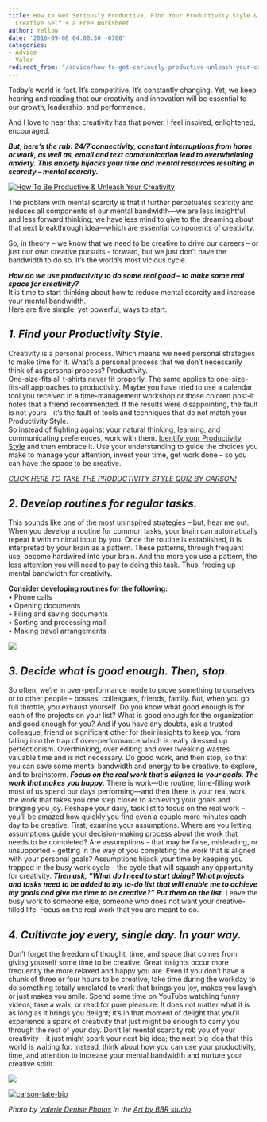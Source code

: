 ```yaml
---
title: How to Get Seriously Productive, Find Your Productivity Style & Unleash Your
  Creative Self + a Free Worksheet
author: Yellow
date: '2016-09-08 04:00:50 -0700'
categories:
- Advice
- Valor
redirect_from: "/advice/how-to-get-seriously-productive-unleash-your-creative-self/"
---
```


Today’s world is fast. It’s competitive. It’s constantly changing. Yet, we keep hearing and reading that our creativity and innovation will be essential to our growth, leadership, and performance.

And I love to hear that creativity has that power. I feel inspired, enlightened, encouraged.

_**But, here’s the rub: 24/7 connectivity, constant interruptions from home or work, as well as, email and text communication lead to overwhelming anxiety. This anxiety hijacks your time and mental resources resulting in scarcity – mental scarcity.**_

[![How To Be Productive & Unleash Your Creativity](https://yellow-blog-images.imgix.net/2016/09/How-To-Be-Productive-Unleash-Your-Creativity1.jpg)](https://yellow-blog-images.imgix.net/2016/09/How-To-Be-Productive-Unleash-Your-Creativity1.jpg)

The problem with mental scarcity is that it further perpetuates scarcity and reduces all components of our mental bandwidth—we are less insightful and less forward thinking; we have less mind to give to the dreaming about that next breakthrough idea—which are essential components of creativity.

So, in theory – we know that we need to be creative to drive our careers – or just our own creative pursuits - forward, but we just don’t have the bandwidth to do so. It’s the world’s most vicious cycle.

_**How do we use productivity to do some real good – to make some real space for creativity?**_  
It is time to start thinking about how to reduce mental scarcity and increase your mental bandwidth.  
Here are five simple, yet powerful, ways to start.

## _1\. Find your Productivity Style._

Creativity is a personal process. Which means we need personal strategies to make time for it. What’s a personal process that we don’t necessarily think of as personal process? Productivity.  
One-size-fits all t-shirts never fit properly. The same applies to one-size-fits-all approaches to productivity. Maybe you have tried to use a calendar tool you received in a time-management workshop or those colored post-it notes that a friend recommended. If the results were disappointing, the fault is not yours—it’s the fault of tools and techniques that do not match your Productivity Style.  
So instead of fighting against your natural thinking, learning, and communicating preferences, work with them. [Identify your Productivity Style](https://secure.jotform.us/carsontate/ProductivityStyleAssessmentFree) and then embrace it. Use your understanding to guide the choices you make to manage your attention, invest your time, get work done – so you can have the space to be creative.

_[CLICK HERE TO TAKE THE PRODUCTIVITY STYLE QUIZ BY CARSON!](https://secure.jotform.us/carsontate/ProductivityStyleAssessmentFree)_

## _2\. Develop routines for regular tasks._

This sounds like one of the most uninspired strategies – but, hear me out. When you develop a routine for common tasks, your brain can automatically repeat it with minimal input by you. Once the routine is established, it is interpreted by your brain as a pattern. These patterns, through frequent use, become hardwired into your brain. And the more you use a pattern, the less attention you will need to pay to doing this task. Thus, freeing up mental bandwidth for creativity.

**Consider developing routines for the following:**  
• Phone calls  
• Opening documents  
• Filing and saving documents  
• Sorting and processing mail  
• Making travel arrangements

[![](https://lh3.googleusercontent.com/A2qOzHCg2fLWo_lud4L7FXJTFtY3YebQwEjBwj1ehVQuV8rzRUsIICyt1WKeujqpDA0Nl1QIy-GKmbnxBDFkNA=s0)](https://yellowcollective.leadpages.co/leadbox/14657b173f72a2%3A17a2246bc746dc/5646239437684736/)

## _3\. Decide what is good enough. Then, stop._

So often, we’re in over-performance mode to prove something to ourselves or to other people – bosses, colleagues, friends, family. But, when you go full throttle, you exhaust yourself. Do you know what good enough is for each of the projects on your list? What is good enough for the organization and good enough for you? And if you have any doubts, ask a trusted colleague, friend or significant other for their insights to keep you from falling into the trap of over-performance which is really dressed up perfectionism. Overthinking, over editing and over tweaking wastes valuable time and is not necessary. Do good work, and then stop, so that you can save some mental bandwidth and energy to be creative, to explore, and to brainstorm. _**Focus on the real work that’s aligned to your goals. The work that makes you happy.**_ There is work—the routine, time-filling work most of us spend our days performing—and then there is your real work, the work that takes you one step closer to achieving your goals and bringing you joy. Reshape your daily, task list to focus on the real work – you’ll be amazed how quickly you find even a couple more minutes each day to be creative. First, examine your assumptions. Where are you letting assumptions guide your decision-making process about the work that needs to be completed? Are assumptions - that may be false, misleading, or unsupported - getting in the way of you completing the work that is aligned with your personal goals? Assumptions hijack your time by keeping you trapped in the busy work cycle – the cycle that will squash any opportunity for creativity. _**Then ask, “What do I need to start doing? What projects and tasks need to be added to my to-do list that will enable me to achieve my goals and give me time to be creative?” Put them on the list.**_ Leave the busy work to someone else, someone who does not want your creative-filled life. Focus on the real work that you are meant to do.[  
](https://yellow-blog-images.imgix.net/2016/09/Screen-Shot-2016-09-06-at-3.44.44-PM.png)

## _4\. Cultivate joy every, single day. In your way._

Don’t forget the freedom of thought, time, and space that comes from giving yourself some time to be creative. Great insights occur more frequently the more relaxed and happy you are. Even if you don’t have a chunk of three or four hours to be creative, take time during the workday to do something totally unrelated to work that brings you joy, makes you laugh, or just makes you smile. Spend some time on YouTube watching funny videos, take a walk, or read for pure pleasure. It does not matter what it is as long as it brings you delight; it’s in that moment of delight that you’ll experience a spark of creativity that just might be enough to carry you through the rest of your day. Don’t let mental scarcity rob you of your creativity – it just might spark your next big idea; the next big idea that this world is waiting for. Instead, think about how you can use your productivity, time, and attention to increase your mental bandwidth and nurture your creative spirit.

[![](https://lh3.googleusercontent.com/A2qOzHCg2fLWo_lud4L7FXJTFtY3YebQwEjBwj1ehVQuV8rzRUsIICyt1WKeujqpDA0Nl1QIy-GKmbnxBDFkNA=s0)](https://yellowcollective.leadpages.co/leadbox/14657b173f72a2%3A17a2246bc746dc/5646239437684736/)

[![carson-tate-bio](https://yellow-blog-images.imgix.net/2016/09/Carson-Tate-Bio.jpg)](http://www.carsontate.com/)

_Photo by [Valerie Denise Photos](http://www.valeriedenisephotos.com/) in the [Art by BBR studio](http://www.brigitbellritchie.com)_
